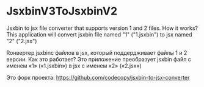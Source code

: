 # JsxbinV3ToJsxbinV2
Jsxbin to jsx file converter that supports version 1 and 2 files.
How it works?
This application will convert jsxbin file named "1" ("1.jsxbin") to jsx named "2" ("2.jsx")

Rонвертер jsxbinс файлов в jsx, который поддердживает файлы 1 и 2 версии.
Как это работает?
Это приложение преобразует jsxbin файл с именем «1» («1.jsxbin») в jsx с именем «2» («2.jsx») 

Это форк проекта:
https://github.com/codecopy/jsxbin-to-jsx-converter
